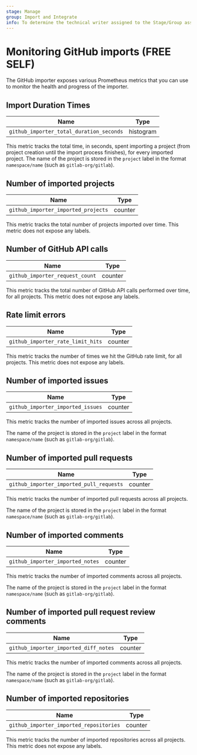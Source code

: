 ```yaml
---
stage: Manage
group: Import and Integrate
info: To determine the technical writer assigned to the Stage/Group associated with this page, see https://handbook.gitlab.com/handbook/product/ux/technical-writing/#assignments
---
```


# Monitoring GitHub imports **(FREE SELF)**

The GitHub importer exposes various Prometheus metrics that you can use to
monitor the health and progress of the importer.

## Import Duration Times

| Name                                     | Type      |
|------------------------------------------|-----------|
| `github_importer_total_duration_seconds` | histogram |

This metric tracks the total time, in seconds, spent importing a project (from
project creation until the import process finishes), for every imported project.
The name of the project is stored in the `project` label in the format
`namespace/name` (such as `gitlab-org/gitlab`).

## Number of imported projects

| Name                                | Type    |
|-------------------------------------|---------|
| `github_importer_imported_projects` | counter |

This metric tracks the total number of projects imported over time. This metric
does not expose any labels.

## Number of GitHub API calls

| Name                            | Type    |
|---------------------------------|---------|
| `github_importer_request_count` | counter |

This metric tracks the total number of GitHub API calls performed over time, for
all projects. This metric does not expose any labels.

## Rate limit errors

| Name                              | Type    |
|-----------------------------------|---------|
| `github_importer_rate_limit_hits` | counter |

This metric tracks the number of times we hit the GitHub rate limit, for all
projects. This metric does not expose any labels.

## Number of imported issues

| Name                              | Type    |
|-----------------------------------|---------|
| `github_importer_imported_issues` | counter |

This metric tracks the number of imported issues across all projects.

The name of the project is stored in the `project` label in the format
`namespace/name` (such as `gitlab-org/gitlab`).

## Number of imported pull requests

| Name                                     | Type    |
|------------------------------------------|---------|
| `github_importer_imported_pull_requests` | counter |

This metric tracks the number of imported pull requests across all projects.

The name of the project is stored in the `project` label in the format
`namespace/name` (such as `gitlab-org/gitlab`).

## Number of imported comments

| Name                             | Type    |
|----------------------------------|---------|
| `github_importer_imported_notes` | counter |

This metric tracks the number of imported comments across all projects.

The name of the project is stored in the `project` label in the format
`namespace/name` (such as `gitlab-org/gitlab`).

## Number of imported pull request review comments

| Name                                  | Type    |
|---------------------------------------|---------|
| `github_importer_imported_diff_notes` | counter |

This metric tracks the number of imported comments across all projects.

The name of the project is stored in the `project` label in the format
`namespace/name` (such as `gitlab-org/gitlab`).

## Number of imported repositories

| Name                                    | Type    |
|-----------------------------------------|---------|
| `github_importer_imported_repositories` | counter |

This metric tracks the number of imported repositories across all projects. This
metric does not expose any labels.
